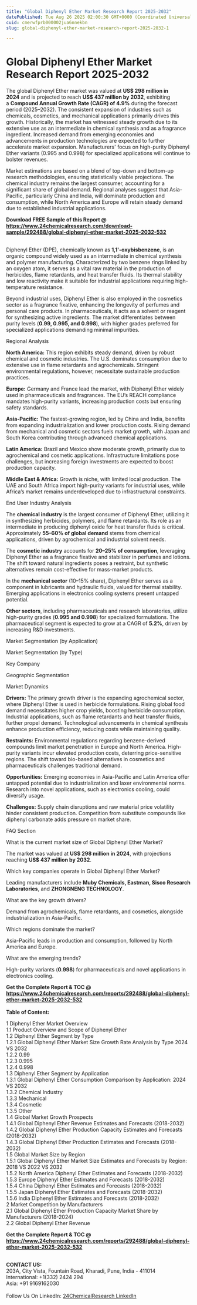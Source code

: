 ```yaml
---
title: "Global Diphenyl Ether Market Research Report 2025-2032"
datePublished: Tue Aug 26 2025 02:00:30 GMT+0000 (Coordinated Universal Time)
cuid: cmerwfprb000002jua6nnekbn
slug: global-diphenyl-ether-market-research-report-2025-2032-1

---
```


# Global Diphenyl Ether Market Research Report 2025-2032

<p>The global Diphenyl Ether market was valued at <strong>US$ 298 million in 2024</strong> and is projected to reach <strong>US$ 437 million by 2032</strong>, exhibiting a <strong>Compound Annual Growth Rate (CAGR) of 4.9%</strong> during the forecast period (2025–2032). The consistent expansion of industries such as chemicals, cosmetics, and mechanical applications primarily drives this growth. Historically, the market has witnessed steady growth due to its extensive use as an intermediate in chemical synthesis and as a fragrance ingredient. Increased demand from emerging economies and advancements in production technologies are expected to further accelerate market expansion. Manufacturers' focus on high-purity Diphenyl Ether variants (0.995 and 0.998) for specialized applications will continue to bolster revenues.</p><p>
</p><p>Market estimations are based on a blend of top-down and bottom-up research methodologies, ensuring statistically viable projections. The chemical industry remains the largest consumer, accounting for a significant share of global demand. Regional analyses suggest that Asia-Pacific, particularly China and India, will dominate production and consumption, while North America and Europe will retain steady demand due to established industrial applications.</p><div><b>Download FREE Sample of this Report @ 
            <a href="https://www.24chemicalresearch.com/download-sample/292488/global-diphenyl-ether-market-2025-2032-532">
            https://www.24chemicalresearch.com/download-sample/292488/global-diphenyl-ether-market-2025-2032-532</a></b></div><br><p>
</p><p>Diphenyl Ether (DPE), chemically known as <strong>1,1'-oxybisbenzene</strong>, is an organic compound widely used as an intermediate in chemical synthesis and polymer manufacturing. Characterized by two benzene rings linked by an oxygen atom, it serves as a vital raw material in the production of herbicides, flame retardants, and heat transfer fluids. Its thermal stability and low reactivity make it suitable for industrial applications requiring high-temperature resistance.</p><p>
</p><p>Beyond industrial uses, Diphenyl Ether is also employed in the cosmetics sector as a fragrance fixative, enhancing the longevity of perfumes and personal care products. In pharmaceuticals, it acts as a solvent or reagent for synthesizing active ingredients. The market differentiates between purity levels (<strong>0.99, 0.995, and 0.998</strong>), with higher grades preferred for specialized applications demanding minimal impurities.</p><p>
Regional Analysis</p><p>
</p><p><strong>North America:</strong> This region exhibits steady demand, driven by robust chemical and cosmetic industries. The U.S. dominates consumption due to extensive use in flame retardants and agrochemicals. Stringent environmental regulations, however, necessitate sustainable production practices.</p><p>
</p><p><strong>Europe:</strong> Germany and France lead the market, with Diphenyl Ether widely used in pharmaceuticals and fragrances. The EU’s REACH compliance mandates high-purity variants, increasing production costs but ensuring safety standards.</p><p>
</p><p><strong>Asia-Pacific:</strong> The fastest-growing region, led by China and India, benefits from expanding industrialization and lower production costs. Rising demand from mechanical and cosmetic sectors fuels market growth, with Japan and South Korea contributing through advanced chemical applications.</p><p>
</p><p><strong>Latin America:</strong> Brazil and Mexico show moderate growth, primarily due to agrochemical and cosmetic applications. Infrastructure limitations pose challenges, but increasing foreign investments are expected to boost production capacity.</p><p>
</p><p><strong>Middle East &amp; Africa:</strong> Growth is niche, with limited local production. The UAE and South Africa import high-purity variants for industrial uses, while Africa’s market remains underdeveloped due to infrastructural constraints.</p><p>
End User Industry Analysis</p><p>
</p><p>The <strong>chemical industry</strong> is the largest consumer of Diphenyl Ether, utilizing it in synthesizing herbicides, polymers, and flame retardants. Its role as an intermediate in producing diphenyl oxide for heat transfer fluids is critical. Approximately <strong>55–60% of global demand</strong> stems from chemical applications, driven by agrochemical and industrial solvent needs.</p><p>
</p><p>The <strong>cosmetic industry</strong> accounts for <strong>20–25% of consumption</strong>, leveraging Diphenyl Ether as a fragrance fixative and stabilizer in perfumes and lotions. The shift toward natural ingredients poses a restraint, but synthetic alternatives remain cost-effective for mass-market products.</p><p>
</p><p>In the <strong>mechanical sector</strong> (10–15% share), Diphenyl Ether serves as a component in lubricants and hydraulic fluids, valued for thermal stability. Emerging applications in electronics cooling systems present untapped potential.</p><p>
</p><p><strong>Other sectors</strong>, including pharmaceuticals and research laboratories, utilize high-purity grades (<strong>0.995 and 0.998</strong>) for specialized formulations. The pharmaceutical segment is expected to grow at a CAGR of <strong>5.2%</strong>, driven by increasing R&amp;D investments.</p><p>
Market Segmentation (by Application)</p><p>
</p><p>
Market Segmentation (by Type)</p><p>
</p><p>
Key Company</p><p>
</p><p>
Geographic Segmentation</p><p>
</p><p>
Market Dynamics</p><p>
</p><p><strong>Drivers:</strong> The primary growth driver is the expanding agrochemical sector, where Diphenyl Ether is used in herbicide formulations. Rising global food demand necessitates higher crop yields, boosting herbicide consumption. Industrial applications, such as flame retardants and heat transfer fluids, further propel demand. Technological advancements in chemical synthesis enhance production efficiency, reducing costs while maintaining quality.</p><p>
</p><p><strong>Restraints:</strong> Environmental regulations regarding benzene-derived compounds limit market penetration in Europe and North America. High-purity variants incur elevated production costs, deterring price-sensitive regions. The shift toward bio-based alternatives in cosmetics and pharmaceuticals challenges traditional demand.</p><p>
</p><p><strong>Opportunities:</strong> Emerging economies in Asia-Pacific and Latin America offer untapped potential due to industrialization and laxer environmental norms. Research into novel applications, such as electronics cooling, could diversify usage.</p><p>
</p><p><strong>Challenges:</strong> Supply chain disruptions and raw material price volatility hinder consistent production. Competition from substitute compounds like diphenyl carbonate adds pressure on market share.</p><p>
FAQ Section</p><p>
What is the current market size of Global Diphenyl Ether Market?</p><p>
</p><p>The market was valued at <strong>US$ 298 million in 2024</strong>, with projections reaching <strong>US$ 437 million by 2032</strong>.</p><p>
Which key companies operate in Global Diphenyl Ether Market?</p><p>
</p><p>Leading manufacturers include <strong>Muby Chemicals, Eastman, Sisco Research Laboratories</strong>, and <strong>ZHONGNENG TECHNOLOGY</strong>.</p><p>
What are the key growth drivers?</p><p>
</p><p>Demand from agrochemicals, flame retardants, and cosmetics, alongside industrialization in Asia-Pacific.</p><p>
Which regions dominate the market?</p><p>
</p><p>Asia-Pacific leads in production and consumption, followed by North America and Europe.</p><p>
What are the emerging trends?</p><p>
</p><p>High-purity variants (<strong>0.998</strong>) for pharmaceuticals and novel applications in electronics cooling.</p>

<div><b>Get the Complete Report & TOC @ 
            <a href="https://www.24chemicalresearch.com/reports/292488/global-diphenyl-ether-market-2025-2032-532">
            https://www.24chemicalresearch.com/reports/292488/global-diphenyl-ether-market-2025-2032-532</a></b></div><br>
            <b>Table of Content:</b><p>1 Diphenyl Ether Market Overview<br />
    1.1 Product Overview and Scope of Diphenyl Ether<br />
    1.2 Diphenyl Ether Segment by Type<br />
        1.2.1 Global Diphenyl Ether Market Size Growth Rate Analysis by Type 2024 VS 2032<br />
        1.2.2 0.99<br />
        1.2.3 0.995<br />
        1.2.4 0.998<br />
    1.3 Diphenyl Ether Segment by Application<br />
        1.3.1 Global Diphenyl Ether Consumption Comparison by Application: 2024 VS 2032<br />
        1.3.2 Chemical Industry<br />
        1.3.3 Mechanical<br />
        1.3.4 Cosmetic<br />
        1.3.5 Other<br />
    1.4 Global Market Growth Prospects<br />
        1.4.1 Global Diphenyl Ether Revenue Estimates and Forecasts (2018-2032)<br />
        1.4.2 Global Diphenyl Ether Production Capacity Estimates and Forecasts (2018-2032)<br />
        1.4.3 Global Diphenyl Ether Production Estimates and Forecasts (2018-2032)<br />
    1.5 Global Market Size by Region<br />
        1.5.1 Global Diphenyl Ether Market Size Estimates and Forecasts by Region: 2018 VS 2022 VS 2032<br />
        1.5.2 North America Diphenyl Ether Estimates and Forecasts (2018-2032)<br />
        1.5.3 Europe Diphenyl Ether Estimates and Forecasts (2018-2032)<br />
        1.5.4 China Diphenyl Ether Estimates and Forecasts (2018-2032)<br />
        1.5.5 Japan Diphenyl Ether Estimates and Forecasts (2018-2032)<br />
        1.5.6 India Diphenyl Ether Estimates and Forecasts (2018-2032)<br />
2 Market Competition by Manufacturers<br />
    2.1 Global Diphenyl Ether Production Capacity Market Share by Manufacturers (2018-2024)<br />
    2.2 Global Diphenyl Ether Revenue</p>

<div><b>Get the Complete Report & TOC @ 
            <a href="https://www.24chemicalresearch.com/reports/292488/global-diphenyl-ether-market-2025-2032-532">
            https://www.24chemicalresearch.com/reports/292488/global-diphenyl-ether-market-2025-2032-532</a></b></div><br>

<b>CONTACT US:</b><br>
            203A, City Vista, Fountain Road, Kharadi, Pune, India - 411014<br>
            International: +1(332) 2424 294<br>
            Asia: +91 9169162030 <br><br>
            Follow Us On LinkedIn: <a href="https://www.linkedin.com/company/24chemicalresearch/">24ChemicalResearch LinkedIn</a>